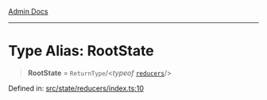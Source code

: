 [Admin Docs](/)

***

# Type Alias: RootState

> **RootState** = `ReturnType`/<*typeof* [`reducers`](state/reducers/README/variables/reducers.md)/>

Defined in: [src/state/reducers/index.ts:10](https://github.com/PalisadoesFoundation/talawa-admin/blob/main/src/state/reducers/index.ts#L10)
